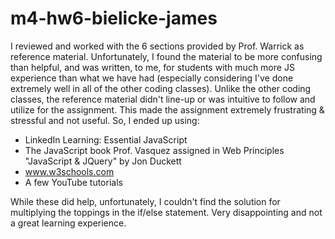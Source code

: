 # m4-hw6-bielicke-james

I reviewed and worked with the 6 sections provided by Prof. Warrick as reference material. Unfortunately, I found the material to be more confusing than helpful, and was written, to me, for students with much more JS experience than what we have had (especially considering I've done extremely well in all of the other coding classes). Unlike the other coding classes, the reference material didn't line-up or was intuitive to follow and utilize for the assignment. This made the assignment extremely frustrating & stressful and not useful. So, I ended up using: 

- LinkedIn Learning: Essential JavaScript
- The JavaScript book Prof. Vasquez assigned in Web Principles "JavaScript & JQuery" by Jon Duckett
- www.w3schools.com
- A few YouTube tutorials

While these did help, unfortunately, I couldn't find the solution for multiplying the toppings in the if/else statement. Very disappointing and not a great learning experience.
